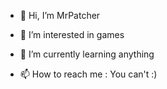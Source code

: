 - 👋 Hi, I’m MrPatcher
- 👀 I’m interested in games
- 🌱 I’m currently learning anything

- 📫 How to reach me : You can't :) 


<!---
MrPatcher999/MrPatcher999 is a ✨ special ✨ repository because its `README.md` (this file) appears on your GitHub profile.
You can click the Preview link to take a look at your changes.
--->
